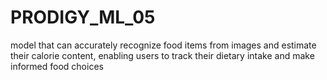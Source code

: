 # PRODIGY_ML_05
model that can accurately recognize food items from images and estimate their calorie content, enabling users to track their dietary intake and make informed food choices
